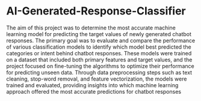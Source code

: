 # AI-Generated-Response-Classifier
The aim of this project was to determine the most accurate machine learning model for predicting the target values of newly generated chatbot responses. The primary goal was to evaluate and compare the performance of various classification models to identify which model best predicted the categories or intent behind chatbot responses. These models were trained on a dataset that included both primary features and target values, and the project focused on fine-tuning the algorithms to optimize their performance for predicting unseen data. Through data preprocessing steps such as text cleaning, stop-word removal, and feature vectorization, the models were trained and evaluated, providing insights into which machine learning approach offered the most accurate predictions for chatbot responses
